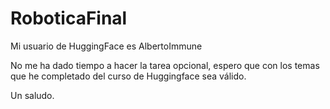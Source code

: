 # RoboticaFinal

Mi usuario de HuggingFace es AlbertoImmune

No me ha dado tiempo a hacer la tarea opcional, espero que con los temas que he completado del curso de Huggingface sea válido.

Un saludo.
